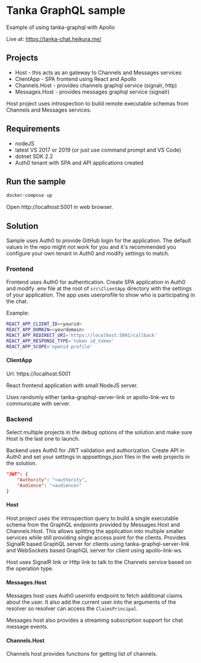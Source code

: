# Tanka GraphQL sample

Example of using tanka-graphql with Apollo

Live at: https://tanka-chat.heikura.me/


## Projects

* Host - this acts as an gateway to Channels and Messages services
* ClientApp - SPA frontend using React and Apollo
* Channels.Host - provides channels graphql service (signalr, http)
* Messages.Host - provides messages graphql service (signalr)

Host project uses introspection to build remote executable schemas 
from Channels and Messages services.


## Requirements

- nodeJS
- latest VS 2017 or 2019 (or just use command prompt and VS Code)
- dotnet SDK 2.2
- Auth0 tenant with SPA and API applications created


## Run the sample

```bash
docker-compose up
```

Open http://localhost:5001 in web browser.


## Solution

Sample uses Auth0 to provide GitHub login for the application. The default values in the repo
might not work for you and it's recommended you configure your own tenant in Auth0 and modify
settings to match.


### Frontend

Frontend uses Auth0 for authentication. Create SPA application in Auth0 and modify .env file at the
root of `src\ClientApp` directory with the settings of your application. The app uses userprofile
to show who is participating in the chat.

Example:
```bash
REACT_APP_CLIENT_ID=<yourid>
REACT_APP_DOMAIN=<yourdomain>
REACT_APP_REDIRECT_URI='https://localhost:5001/callback'
REACT_APP_RESPONSE_TYPE='token id_token'
REACT_APP_SCOPE='openid profile'
```


#### ClientApp

Url: https://localhost:5001

React frontend application with small NodeJS server.

Uses randomly either tanka-graphql-server-link or apollo-link-ws to communicate with server.


### Backend

Select multiple projects in the debug options of the solution
and make sure Host is the last one to launch.

Backend uses Auth0 for JWT validation and authorization. Create API in Auth0 and set your settings
in appsettings.json files in the web projects in the solution.

```json
"JWT": {
	"Authority": "<authority",
	"Audience": "<audience>"
}
```


#### Host

Host project uses the introspection query to build a single executable schema from the GraphQL
endpoints provided by Messages.Host and Channels.Host. This allows splitting the application 
into multiple smaller services while still providing single access point for the clients. Provides
SignalR based GraphQL server for clients using tanka-graphql-server-link and WebSockets based
GraphQL server for client using apollo-link-ws.

Host uses SignalR link or Http link to talk to the Channels service based on the operation type.


#### Messages.Host

Messages host uses Auth0 userinfo endpoint to fetch additional claims about the user. It also
add the current user into the arguments of the resolver so resolver can access the `ClaimsPrincipal`.

Messages host also provides a streaming subscription support for chat message events.


#### Channels.Host

Channels host provides functions for getting list of channels.
